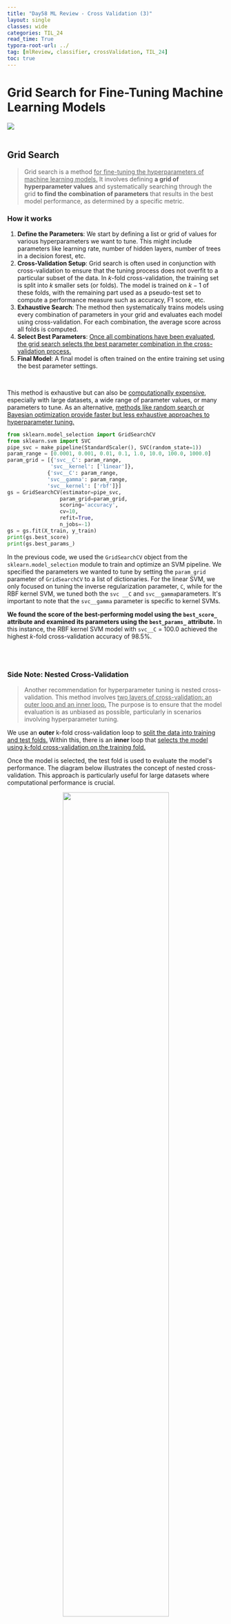 ```yaml
---
title: "Day58 ML Review - Cross Validation (3)"
layout: single
classes: wide
categories: TIL_24
read_time: True
typora-root-url: ../
tag: [mlReview, classifier, crossValidation, TIL_24]
toc: true 
---
```


# Grid Search for Fine-Tuning Machine Learning Models

<img src="/blog/images/2024-08-21-TIL24_Day58/ADAAFFD8-C6A4-45F8-9DAF-B6CA0DB02644.jpeg"><br><Br>

## Grid Search

> Grid search is a method <u>for fine-tuning the hyperparameters of machine learning models.</u> It involves defining **a grid of hyperparameter values** and systematically searching through the grid **to find the combination of parameters** that results in the best model performance, as determined by a specific metric. <br>



### How it works

1. **Define the Parameters**: We start by defining a list or grid of values for various hyperparameters we want to tune. This might include parameters like learning rate, number of hidden layers, number of trees in a decision forest, etc.
2. **Cross-Validation Setup**: Grid search is often used in conjunction with cross-validation to ensure that the tuning process does not overfit to a particular subset of the data. In $k$-fold cross-validation, the training set is split into $k$ smaller sets (or folds). The model is trained on $k-1$ of these folds, with the remaining part used as a pseudo-test set to compute a performance measure such as accuracy, F1 score, etc.
3. **Exhaustive Search**: The method then systematically trains models using every combination of parameters in your grid and evaluates each model using cross-validation. For each combination, the average score across all folds is computed.
4. **Select Best Parameters**: <u>Once all combinations have been evaluated, the grid search selects the best parameter combination in the cross-validation process.</u>
5. **Final Model**: A final model is often trained on the entire training set using the best parameter settings.

<Br>

This method is exhaustive but can also be <u>computationally expensive</u>, especially with large datasets, a wide range of parameter values, or many parameters to tune. As an alternative, <u>methods like random search or Bayesian optimization provide faster but less exhaustive approaches to hyperparameter tuning.</u><br>



```python
from sklearn.model_selection import GridSearchCV
from sklearn.svm import SVC
pipe_svc = make_pipeline(StandardScaler(), SVC(random_state=1))
param_range = [0.0001, 0.001, 0.01, 0.1, 1.0, 10.0, 100.0, 1000.0]
param_grid = [{'svc__C': param_range,
              'svc__kernel': ['linear']},
             {'svc__C': param_range,
             'svc__gamma': param_range,
             'svc__kernel': ['rbf']}]
gs = GridSearchCV(estimator=pipe_svc,
                 param_grid=param_grid,
                 scoring='accuracy',
                 cv=10,
                 refit=True,
                 n_jobs=-1)
gs = gs.fit(X_train, y_train)
print(gs.best_score)
print(gs.best_params_)
```

In the previous code, we used the `GridSearchCV` object from the `sklearn.model_selection` module to train and optimize an SVM pipeline. We specified the parameters we wanted to tune by setting the `param_grid` parameter of `GridSearchCV` to a list of dictionaries. For the linear SVM, we only focused on tuning the inverse regularization parameter, `C`, while for the RBF kernel SVM, we tuned both the `svc __C` and `svc__gamma`parameters. It's important to note that the `svc__gamma` parameter is specific to kernel SVMs.

**We found the score of the best-performing model using the `best_score_` attribute and examined its parameters using the `best_params_` attribute.** In this instance, the RBF kernel SVM model with `svc__C` = 100.0 achieved the highest $k$-fold cross-validation accuracy of 98.5%. 

<br><br>

### Side Note: Nested Cross-Validation

> Another recommendation for hyperparameter tuning is nested cross-validation. This method involves <u>two layers of cross-validation: an outer loop and an inner loop.</u> The purpose is to ensure that the model evaluation is as unbiased as possible, particularly in scenarios involving hyperparameter tuning.<Br>

We use an **outer** k-fold cross-validation loop to <u>split the data into training and test folds.</u> Within this, there is an **inner** loop that <u>selects the model using k-fold cross-validation on the training fold.</u> 

Once the model is selected, the test fold is used to evaluate the model's performance. The diagram below illustrates the concept of nested cross-validation. This approach is particularly useful for large datasets where computational performance is crucial.

<center>
  <img src="/blog/images/2024-08-21-TIL24_Day58/image-20240827203529283.png" width="70%"><br><br>
<I>(Image from: https://ploomber.io/blog/nested-cv/)</I>  <br><br>
</center>



In Scikit-learn, we can employ the code as follows.

```python
gs = GridSearchCV(estimator=pipe_svc,
                  param_grid=param_grid,
                  scoring='accuracy',
                  cv=2)
scores = cross_val_score(gs, X_train, y_train, scoring='accuracy', cv=5)
print('CV accuracy: %.3f +/- %.3f' % (np.mean(scores), np.std(scores)))
```

From the code above, we can receive the result of CV accuracy of 0.974. 

The average cross-validation accuracy that we obtain provides a reliable estimate of the model's performance when its hyperparameters are fine-tuned and it is used on new data.

**For instance, we can employ a nested cross-validation technique to compare an SVM model with a basic decision tree classifier. To simplify the comparison, we will focus solely on adjusting the decision tree's depth parameter.**

```python
from sklearn.tree import DecisionTreeClassifier
gs = GridSearchCV(estimator=DecisionTreeclassifier(random_state=0),
                  param_grid=[{'max_depth': [1,2,3,4,5,6,7,None]}],
                  scoring='accuracy'
                  cv=2)
scores = cross_val_scores(gs, X_train, y_train,scoring='accuracy', cv=5)
print('CV accuracy: %.3f +/- %.3f' % (np.mean(scores), np.std(scores)))
```

We could get the result of CV accuracy of 0.934. 

Based on the provided codes, <u>the SVM model achieved a nested cross-validation performance of 97.4%</u>, which is significantly higher than the decision tree's performance of 93.4%. <u>Therefore, it is expected that the SVM model would be the better choice for classifying new data from the same population as this dataset.</u





<br><br>

